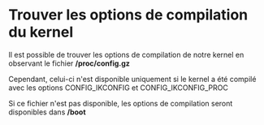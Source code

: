 # Trouver les options de compilation du kernel 
 
Il est possible de trouver les options de compilation de notre kernel en 
observant le fichier **/proc/config.gz** 
 
Cependant, celui-ci n'est disponible uniquement si le kernel a été 
compilé avec les options CONFIG_IKCONFIG et CONFIG_IKCONFIG_PROC 
 
Si ce fichier n'est pas disponible, les options de compilation seront 
disponibles dans **/boot** 
